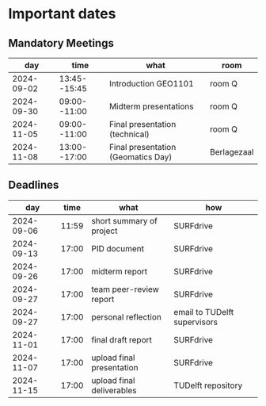 
# Important dates 

## Mandatory Meetings

|   **day**  |  **time**    | **what** |**room**|
|------------|--------------|----------|--------|
| 2024-09-02 | 13:45--15:45 | Introduction GEO1101               | room Q |            
| 2024-09-30 | 09:00--11:00 | Midterm presentations              | room Q |            
| 2024-11-05 | 09:00--11:00 | Final presentation (technical)     | room Q |            
| 2024-11-08 | 13:00--17:00 | Final presentation (Geomatics Day) | Berlagezaal |            


## Deadlines

|**day**|**time**|**what**|**how**|
|-------|--------|--------|-------|
| 2024-09-06 | 11:59 | short summary of project     | SURFdrive |
| 2024-09-13 | 17:00 | PID document                 | SURFdrive |
| 2024-09-26 | 17:00 | midterm report               | SURFdrive |
| 2024-09-27 | 17:00 | team peer-review report      | SURFdrive |
| 2024-09-27 | 17:00 | personal reflection          | email to TUDelft supervisors |
| 2024-11-01 | 17:00 | final draft report           | SURFdrive |
| 2024-11-07 | 17:00 | upload final presentation    | SURFdrive |
| 2024-11-15 | 17:00 | upload final deliverables    | TUDelft repository | 
